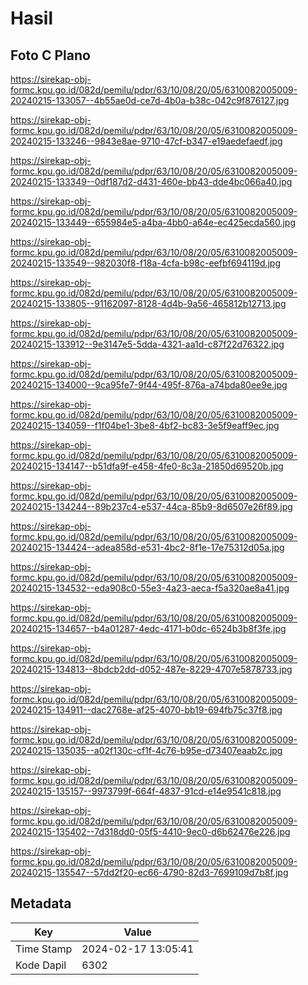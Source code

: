 # Hasil

## Foto C Plano

https://sirekap-obj-formc.kpu.go.id/082d/pemilu/pdpr/63/10/08/20/05/6310082005009-20240215-133057--4b55ae0d-ce7d-4b0a-b38c-042c9f876127.jpg

https://sirekap-obj-formc.kpu.go.id/082d/pemilu/pdpr/63/10/08/20/05/6310082005009-20240215-133246--9843e8ae-9710-47cf-b347-e19aedefaedf.jpg

https://sirekap-obj-formc.kpu.go.id/082d/pemilu/pdpr/63/10/08/20/05/6310082005009-20240215-133349--0df187d2-d431-460e-bb43-dde4bc066a40.jpg

https://sirekap-obj-formc.kpu.go.id/082d/pemilu/pdpr/63/10/08/20/05/6310082005009-20240215-133449--655984e5-a4ba-4bb0-a64e-ec425ecda560.jpg

https://sirekap-obj-formc.kpu.go.id/082d/pemilu/pdpr/63/10/08/20/05/6310082005009-20240215-133549--982030f8-f18a-4cfa-b98c-eefbf694119d.jpg

https://sirekap-obj-formc.kpu.go.id/082d/pemilu/pdpr/63/10/08/20/05/6310082005009-20240215-133805--91162097-8128-4d4b-9a56-465812b12713.jpg

https://sirekap-obj-formc.kpu.go.id/082d/pemilu/pdpr/63/10/08/20/05/6310082005009-20240215-133912--9e3147e5-5dda-4321-aa1d-c87f22d76322.jpg

https://sirekap-obj-formc.kpu.go.id/082d/pemilu/pdpr/63/10/08/20/05/6310082005009-20240215-134000--9ca95fe7-9f44-495f-876a-a74bda80ee9e.jpg

https://sirekap-obj-formc.kpu.go.id/082d/pemilu/pdpr/63/10/08/20/05/6310082005009-20240215-134059--f1f04be1-3be8-4bf2-bc83-3e5f9eaff9ec.jpg

https://sirekap-obj-formc.kpu.go.id/082d/pemilu/pdpr/63/10/08/20/05/6310082005009-20240215-134147--b51dfa9f-e458-4fe0-8c3a-21850d69520b.jpg

https://sirekap-obj-formc.kpu.go.id/082d/pemilu/pdpr/63/10/08/20/05/6310082005009-20240215-134244--89b237c4-e537-44ca-85b9-8d6507e26f89.jpg

https://sirekap-obj-formc.kpu.go.id/082d/pemilu/pdpr/63/10/08/20/05/6310082005009-20240215-134424--adea858d-e531-4bc2-8f1e-17e75312d05a.jpg

https://sirekap-obj-formc.kpu.go.id/082d/pemilu/pdpr/63/10/08/20/05/6310082005009-20240215-134532--eda908c0-55e3-4a23-aeca-f5a320ae8a41.jpg

https://sirekap-obj-formc.kpu.go.id/082d/pemilu/pdpr/63/10/08/20/05/6310082005009-20240215-134657--b4a01287-4edc-4171-b0dc-6524b3b8f3fe.jpg

https://sirekap-obj-formc.kpu.go.id/082d/pemilu/pdpr/63/10/08/20/05/6310082005009-20240215-134813--8bdcb2dd-d052-487e-8229-4707e5878733.jpg

https://sirekap-obj-formc.kpu.go.id/082d/pemilu/pdpr/63/10/08/20/05/6310082005009-20240215-134911--dac2768e-af25-4070-bb19-694fb75c37f8.jpg

https://sirekap-obj-formc.kpu.go.id/082d/pemilu/pdpr/63/10/08/20/05/6310082005009-20240215-135035--a02f130c-cf1f-4c76-b95e-d73407eaab2c.jpg

https://sirekap-obj-formc.kpu.go.id/082d/pemilu/pdpr/63/10/08/20/05/6310082005009-20240215-135157--9973799f-664f-4837-91cd-e14e9541c818.jpg

https://sirekap-obj-formc.kpu.go.id/082d/pemilu/pdpr/63/10/08/20/05/6310082005009-20240215-135402--7d318dd0-05f5-4410-9ec0-d6b62476e226.jpg

https://sirekap-obj-formc.kpu.go.id/082d/pemilu/pdpr/63/10/08/20/05/6310082005009-20240215-135547--57dd2f20-ec66-4790-82d3-7699109d7b8f.jpg


## Metadata

| Key        | Value               |
| ---------- | ------------------- |
| Time Stamp | 2024-02-17 13:05:41 |
| Kode Dapil | 6302                |



